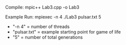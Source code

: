 Compile:
mpic++ Lab3.cpp -o Lab3

Example Run:
mpiexec -n 4 ./Lab3 pulsar.txt 5
  - "-n 4" = number of threads
  - "pulsar.txt" = example starting point for game of life
  - "5" = number of total generations
